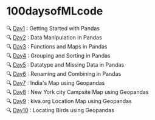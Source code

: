 # 100daysofMLcode

🔍 [Day1](https://github.com/lakshikaparihar/100daysofMLcode/tree/main/1_Getting_Started_with_Pandas) : Getting Started with Pandas <br>
🔍 [Day2](https://github.com/lakshikaparihar/100daysofMLcode/tree/main/2_Pandas_Data_Manipulation) : Data Manipulation in Pandas <br>
🔍 [Day3](https://github.com/lakshikaparihar/100daysofMLcode/tree/main/3_Pandas_Functions_And_Maps) : Functions and Maps in Pandas <br>
🔍 [Day4](https://github.com/lakshikaparihar/100daysofMLcode/tree/main/4_Pandas_Grouping_and_Sorting) : Grouping and Sorting in Pandas <br>
🔍 [Day5](https://github.com/lakshikaparihar/100daysofMLcode/tree/main/5_DataTypes_MissingValues) : Datatype and Missing Data in Pandas <br>
🔍 [Day6](https://github.com/lakshikaparihar/100daysofMLcode/tree/main/6_Pandas_Renaming_Combining) : Renaming and Combining in Pandas <br>
🔍 [Day7](https://github.com/lakshikaparihar/100daysofMLcode/tree/main/7_Geospatial_Analysis_First_Map) : India's Map using Geopandas <br>
🔍 [Day8](https://github.com/lakshikaparihar/100daysofMLcode/tree/main/8_Geospatial_Analysis_Campsite_Map/Campsite-Map) : New York city Campsite Map using Geopandas <br>
🔍 [Day9](https://github.com/lakshikaparihar/100daysofMLcode/tree/main/9_Kiva_Loans_Philippines_Map) : kiva.org Location Map using Geopandas <br>
🔍 [Day10](https://github.com/lakshikaparihar/100daysofMLcode/tree/main/10_Coordinate_Refrence_System) : Locating Birds using Geopandas <br>
